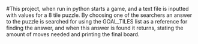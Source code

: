 #This project, when run in python starts a game, and a text file is inputted with values for a 8 tile puzzle. By choosing one of the searchers an answer to the puzzle is searched for using the GOAL_TILES list as a reference for finding the answer, and when this answer is found it returns, stating the amount of moves needed and printing the final board.

